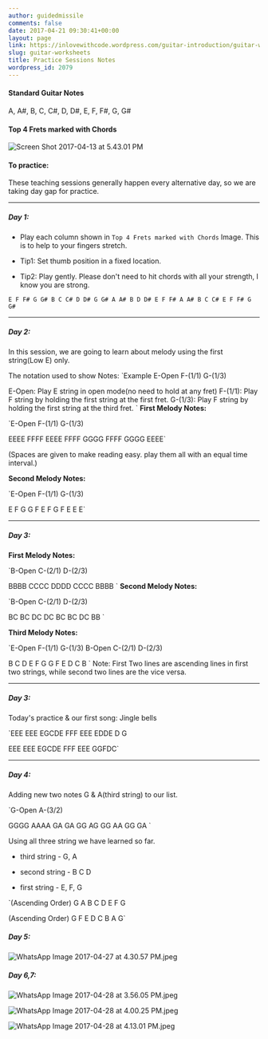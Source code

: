 ```yaml
---
author: guidedmissile
comments: false
date: 2017-04-21 09:30:41+00:00
layout: page
link: https://inlovewithcode.wordpress.com/guitar-introduction/guitar-worksheets/
slug: guitar-worksheets
title: Practice Sessions Notes
wordpress_id: 2079
---
```


#### Standard Guitar Notes



A, A#, B, C, C#, D, D#, E, F, F#, G, G#



#### Top 4 Frets marked with Chords



![Screen Shot 2017-04-13 at 5.43.01 PM](https://inlovewithcode.files.wordpress.com/2017/04/screen-shot-2017-04-13-at-5-43-01-pm.png)



#### To practice:



These teaching sessions generally happen every alternative day, so we are taking day gap for practice.



* * *





##### Day 1:







  * Play each column shown in `Top 4 Frets marked with Chords` Image. This is to help to your fingers stretch.


  * Tip1: Set thumb position in a fixed location.


  * Tip2: Play gently. Please don't need to hit chords with all your strength, I know you are strong.



`E F F# G G#
B C C# D D#
G G# A A# B
D D# E F F#
A A# B C C#
E F F# G G#`



* * *





##### Day 2:



In this session, we are going to learn about melody using the first string(Low E) only.

The notation used to show Notes:
`Example
E-Open F-(1/1) G-(1/3)

E-Open: Play E string in open mode(no need to hold at any fret)
F-(1/1): Play F string by holding the first string at the first fret.
G-(1/3): Play F string by holding the first string at the third fret.
`
**First Melody Notes:**

`E-Open F-(1/1) G-(1/3)

EEEE FFFF EEEE FFFF
GGGG FFFF GGGG EEEE`

(Spaces are given to make reading easy. play them all with an equal time interval.)

**Second Melody Notes:**

`E-Open F-(1/1) G-(1/3)

E F G G F E F
G F E E E`



* * *





##### Day 3:



**First Melody Notes:**

`B-Open C-(2/1) D-(2/3)

BBBB CCCC
DDDD CCCC
BBBB
`
**Second Melody Notes:**

`B-Open C-(2/1) D-(2/3)

BC BC DC DC
BC BC DC BB
`

**Third Melody Notes:**

`E-Open F-(1/1) G-(1/3)
B-Open C-(2/1) D-(2/3)

B C D
E F G
G F E
D C B
`
Note: First Two lines are ascending lines in first two strings, while second two lines are the vice versa.



* * *





##### Day 3:



Today's practice & our first song: Jingle bells

`EEE EEE 
EGCDE 
FFF EEE
EDDE D G

EEE EEE 
EGCDE 
FFF EEE
GGFDC`



* * *





##### Day 4:



Adding new two notes G & A(third string) to our list.

`G-Open A-(3/2)

GGGG AAAA
GA GA GG AG
GG AA GG GA
`

Using all three string we have learned so far.





  * third string - G, A


  * second string - B C D


  * first string - E, F, G



`(Ascending Order)
G A
B C D
E F G

(Ascending Order)
G F E
D C B
A G`



##### Day 5:



![WhatsApp Image 2017-04-27 at 4.30.57 PM.jpeg](https://inlovewithcode.files.wordpress.com/2017/04/whatsapp-image-2017-04-27-at-4-30-57-pm.jpeg)



##### Day 6,7:



![WhatsApp Image 2017-04-28 at 3.56.05 PM.jpeg](https://inlovewithcode.files.wordpress.com/2017/04/whatsapp-image-2017-04-28-at-3-56-05-pm.jpeg)

![WhatsApp Image 2017-04-28 at 4.00.25 PM.jpeg](https://inlovewithcode.files.wordpress.com/2017/04/whatsapp-image-2017-04-28-at-4-00-25-pm.jpeg)

![WhatsApp Image 2017-04-28 at 4.13.01 PM.jpeg](https://inlovewithcode.files.wordpress.com/2017/04/whatsapp-image-2017-04-28-at-4-13-01-pm.jpeg)
